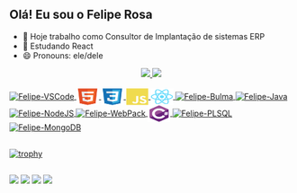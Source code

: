 ## Olá! Eu sou o Felipe Rosa

- 🔭 Hoje trabalho como Consultor de Implantação de sistemas ERP
- 🌱 Estudando React
- 😄 Pronouns: ele/dele

<div align="center">
  <a href="https://github.com/felipqsquall">
  <img height="160em" src="https://github-readme-stats.vercel.app/api?username=felipqsquall&show_icons=true&theme=nightowl&include_all_commits=true&count_private=true"/>
  <img height="160em" src="https://github-readme-stats.vercel.app/api/top-langs/?username=felipqsquall&layout=compact&langs_count=7&theme=nightowl"/>
</div>
<div style="display: inline_block"><br>
  <img align="center" alt="Felipe-VSCode" height="30" width="40" src="https://cdn.jsdelivr.net/gh/devicons/devicon/icons/visualstudio/visualstudio-plain.svg" />
  <img align="center" alt="Felipe-HTML" height="30" width="40" src="https://raw.githubusercontent.com/devicons/devicon/master/icons/html5/html5-original.svg">
  <img align="center" alt="Felipe-CSS" height="30" width="40" src="https://raw.githubusercontent.com/devicons/devicon/master/icons/css3/css3-original.svg">
  <img align="center" alt="Felipe-Js" height="30" width="40" src="https://raw.githubusercontent.com/devicons/devicon/master/icons/javascript/javascript-plain.svg">
  <img align="center" alt="Felipe-React" height="30" width="40" src="https://raw.githubusercontent.com/devicons/devicon/master/icons/react/react-original.svg">
  <img align="center" alt="Felipe-Bulma" height="30" width="40" src="https://cdn.jsdelivr.net/gh/devicons/devicon/icons/bulma/bulma-plain.svg">
  <img align="center" alt="Felipe-Java" height="30" width="40" src="https://cdn.jsdelivr.net/gh/devicons/devicon/icons/java/java-original.svg">
  <img align="center" alt="Felipe-NodeJS" height="30" width="40" src="https://cdn.jsdelivr.net/gh/devicons/devicon/icons/nodejs/nodejs-original.svg">
  <img align="center" alt="Felipe-WebPack" height="30" width="40" src="https://cdn.jsdelivr.net/gh/devicons/devicon/icons/webpack/webpack-original.svg">
  <img align="center" alt="Felipe-Csharp" height="30" width="40" src="https://raw.githubusercontent.com/devicons/devicon/master/icons/csharp/csharp-original.svg">
  <img align="center" alt="Felipe-PLSQL" height="30" width="40" src= "https://cdn.jsdelivr.net/gh/devicons/devicon/icons/oracle/oracle-original.svg">
  <img align="center" alt="Felipe-MongoDB" height="30" width="40" src= "https://cdn.jsdelivr.net/gh/devicons/devicon/icons/mongodb/mongodb-original.svg">
</div>

  ##
  
  [![trophy](https://github-profile-trophy.vercel.app/?username=felipqsquall&theme=dracula)](https://github.com/felipqsquall/github-profile-trophy)
  
  ##
<div> 
  <a href="https://instagram.com/felipesquall" target="_blank"><img src="https://img.shields.io/badge/-Instagram-%23E4405F?style=for-the-badge&logo=instagram&logoColor=white" target="_blank"></a>
 <a href="https://discord.gg/YHexG4Jt" target="_blank"><img src="https://img.shields.io/badge/Discord-7289DA?style=for-the-badge&logo=discord&logoColor=white" target="_blank"></a> 
  <a href = "mailto:felipe.squall@gmail.com"><img src="https://img.shields.io/badge/-Gmail-%23333?style=for-the-badge&logo=gmail&logoColor=white" target="_blank"></a>
  <a href="https://www.linkedin.com/in/felrosa/" target="_blank"><img src="https://img.shields.io/badge/-LinkedIn-%230077B5?style=for-the-badge&logo=linkedin&logoColor=white" target="_blank"></a>
